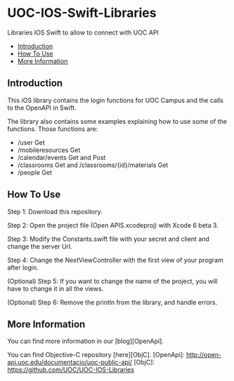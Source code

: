 UOC-IOS-Swift-Libraries
=======================

Libraries IOS Swift to allow to connect with UOC API

* [Introduction](#introduction)
* [How To Use](#how-to-use)
* [More Information](#more-information)

## Introduction

This iOS library contains the login functions for UOC Campus and the calls to the OpenAPI in Swift.

The library also contains some examples explaining how to use some of the functions. Those functions are: 

* /user Get
* /mobileresources Get
* /calendar/events Get and Post
* /classrooms Get and /classrooms/{id}/materials Get
* /people Get


## How To Use

Step 1: Download this repository.

Step 2: Open the project file (Open APIS.xcodeproj) with Xcode 6 beta 3. 

Step 3: Modify the Constants.swift file with your secret and client and change the server Url.

Step 4: Change the NextViewController with the first view of your program after login.

(Optional) Step 5: If you want to change the name of the project, you will have to change it in all the views.

(Optional) Step 6: Remove the println from the library, and handle errors.

## More Information

You can find more information in our [blog][OpenApi].

You can find Objective-C repository [here][ObjC].
[OpenApi]: http://open-api.uoc.edu/documentacio/uoc-public-api/
[ObjC]: https://github.com/UOC/UOC-IOS-Libraries
